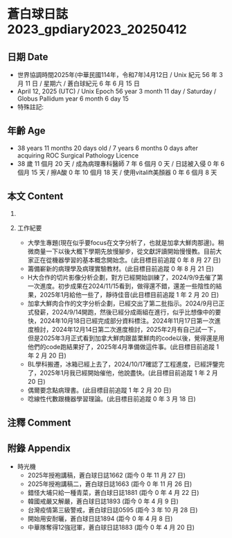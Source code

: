 [_metadata_:encoding]: - "utf-8"
[_metadata_:language]: - "zh-Hant-TW"
[_metadata_:fileformat]: - "markdown"
[_metadata_:MIME_type]: - "text/plain"
[_metadata_:markdown_version]: - "commonmark version 0.30"
[_metadata_:markdown_spec]: - "https://spec.commonmark.org/0.30/"

# 蒼白球日誌2023_gpdiary2023_20250412 #

## 日期 Date ##

* 世界協調時間2025年(中華民國114年，令和7年)4月12日 / Unix 紀元 56 年 3 月 11 日 / 星期六 / 蒼白球紀元 6 年 6 月 15 日
* April 12, 2025 (UTC) / Unix Epoch 56 year 3 month 11 day / Saturday / Globus Pallidum year 6 month 6 day 15
* 特殊註記:

## 年齡 Age ##

* 38 years 11 months 20 days old / 7 years 6 months 0 days after acquiring ROC Surgical Pathology Licence
* 38 歲 11 個月 20 天 / 成為病理專科醫師 7 年 6 個月 0 天 / 日誌被入侵 0 年 6 個月 15 天 / 擦A酸 0 年 10 個月 18 天 / 使用vitalift美顏器 0 年 6 個月 8 天

## 本文 Content ##

1. 

2. 工作紀要

    - 大學生專題(現在似乎要focus在文字分析了，也就是加拿大鮮肉那邊)。稍微商量一下以後大概下學期先放慢腳步，從文獻評讀開始慢慢教。目前大家正在從機器學習的基本概念開始念。(此目標目前追蹤 0 年 8 月 27 日)
    - 籌備嶄新的病理學及病理實驗教材。(此目標目前追蹤 0 年 8 月 21 日)
    - H大合作的切片影像分析企劃，對方已經開始訓練了，2024/9/9去催了第一次進度。初步成果在2024/11/15看到，做得還不錯，還差一些陰性的結果，2025年1月給他一些了，靜待佳音(此目標目前追蹤 1 年 2 月 20 日)
    - 加拿大鮮肉合作的文字分析企劃，已經交出了第二批指示。2024/9月已正式發薪，2024/9/14開跑，然後已經分成兩組在進行，似乎比想像中的要快，2024年10月18日已經完成部分資料標注。2024年11月17日第一次進度檢討，2024年12月14日第二次進度檢討，2025年2月有自己試一下，但是2025年3月正式看到加拿大鮮肉跟苗栗鮮肉的code以後，覺得還是用他們的code跑結果好了，2025年4月準備做這件事。(此目標目前追蹤 1 年 2 月 20 日)
    - BL學科搬遷，冰箱已經上去了，2024/10/17確認了工程進度，已經評鑒完了，2025年1月我已經開始催他，他說盡快。(此目標目前追蹤 1 年 2 月 20 日)
    - 偶爾要念點病理書。(此目標目前追蹤 1 年 2 月 20 日)
    - 唸線性代數跟機器學習理論。(此目標目前追蹤 0 年 3 月 18 日)

## 注釋 Comment ##


## 附錄 Appendix ##

* 時光機
    - 2025年授袍講稿，蒼白球日誌1662 (距今 0 年 11 月 27 日)
    - 2025年授袍講稿二，蒼白球日誌1663 (距今 0 年 11 月 26 日)
    - 錯怪大埔只給一種青菜，蒼白球日誌1881 (距今 0 年 4 月 22 日)
    - 韓國戒嚴又解嚴，蒼白球日誌1893 (距今 0 年 4 月 9 日)
    - 台灣疫情第三級警戒，蒼白球日誌0595 (距今 3 年 10 月 28 日)
    - 開始用安耐曬，蒼白球日誌1894 (距今 0 年 4 月 8 日)
    - 中華隊奪得12強冠軍，蒼白球日誌1883 (距今 0 年 4 月 20 日)
